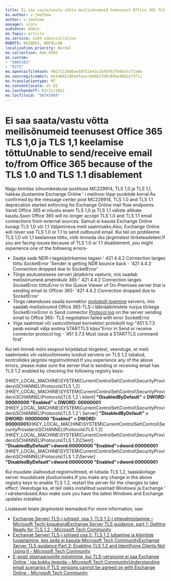 ```yaml
---
title: Ei saa saata/vastu võtta meilisõnumeid teenusest Office 365 TLS 1,0 ja TLS 1,1 keelamise tõttu
ms.author: v-jmathew
author: v-jmathew
manager: scotv
audience: Admin
ms.topic: article
ms.service: o365-administration
ROBOTS: NOINDEX, NOFOLLOW
localization_priority: Normal
ms.collection: Adm_O365
ms.custom:
- "9005383"
- "9275"
ms.openlocfilehash: 9927112608ae58751e43c1bf0592fbd4a7cf1a0e
ms.sourcegitcommit: be246651064dfeacc866b2f69c0dbe4002a73f1c
ms.translationtype: MT
ms.contentlocale: et-EE
ms.lasthandoff: 03/11/2021
ms.locfileid: "50743969"
---
```

# <a name="unable-to-sendreceive-email-tofrom-office-365-because-of-the-tls-10-and-tls-11-disablement"></a><span data-ttu-id="01099-102">Ei saa saata/vastu võtta meilisõnumeid teenusest Office 365 TLS 1,0 ja TLS 1,1 keelamise tõttu</span><span class="sxs-lookup"><span data-stu-id="01099-102">Unable to send/receive email to/from Office 365 because of the TLS 1.0 and TLS 1.1 disablement</span></span>

<span data-ttu-id="01099-103">Nagu kinnitas sõnumikeskuse postituse MC229914, TLS 1,0 ja TLS 1,1, hakkas jõustamine Exchange Online ' i meilivoo lõpp-punktide korral.</span><span class="sxs-lookup"><span data-stu-id="01099-103">As confirmed by the message center post MC229914, TLS 1.0 and TLS 1.1 deprecation started enforcing for Exchange Online mail flow endpoints.</span></span> <span data-ttu-id="01099-104">Varsti Office 365 ei nõustu enam TLS 1,0 ja TLS 1,1 väliste allikate kaudu.</span><span class="sxs-lookup"><span data-stu-id="01099-104">Soon Office 365 will no longer accept TLS 1.0 and TLS 1.1 email connections from external sources.</span></span> <span data-ttu-id="01099-105">Samuti ei kasuta Exchange Online kunagi TLS 1,0 või 1,1 Väljamineva meili saatmiseks.</span><span class="sxs-lookup"><span data-stu-id="01099-105">Also, Exchange Online will never use TLS 1.0 or 1.1 to send outbound email.</span></span> <span data-ttu-id="01099-106">Kui teil on probleeme TLS 1,0 või 1,1 keelamise tõttu, võib ilmneda üks järgmistest tõrketeadetest.</span><span class="sxs-lookup"><span data-stu-id="01099-106">If you are facing issues because of TLS 1.0 or 1.1 disablement, you might experience one of the following errors-</span></span>

- <span data-ttu-id="01099-107">Saatja saab NDR-i tagasipõrkamise tagasi-' 421 4.4.2 Connection langes tõttu SocketError '</span><span class="sxs-lookup"><span data-stu-id="01099-107">Sender is getting NDR bounce back - '421 4.4.2 Connection dropped due to SocketError'</span></span>
- <span data-ttu-id="01099-108">Tõrge asutusesisese serveri järjekorra vaaturis, mis saadab meilisõnumeid ametnikule 365-' 421 4.4.2 Connection langes SocketError tõttu</span><span class="sxs-lookup"><span data-stu-id="01099-108">Error in the Queue Viewer of On-Premises server that is sending email to Officer 365- '421 4.4.2 Connection dropped due to SocketError'</span></span>
- <span data-ttu-id="01099-109">Tõrge rakenduses saada konnektor [protokolli logimine](https://docs.microsoft.com/exchange/mail-flow/connectors/protocol-logging) serveris, mis saadab meilisõnumid Office 365-TLS-i läbirääkimistele nurjus tõrkega SocketError</span><span class="sxs-lookup"><span data-stu-id="01099-109">Error in Send connector [Protocol log](https://docs.microsoft.com/exchange/mail-flow/connectors/protocol-logging) on the server sending email to Office 365- TLS negotiation failed with error SocketError</span></span>
- <span data-ttu-id="01099-110">Viga saatmisel või vastuvõtmisel konnektori protokolli log-"451 5.7.3 peab esmalt välja andma STARTTLS käsu"</span><span class="sxs-lookup"><span data-stu-id="01099-110">Error in Send or receive connector protocol log - '451 5.7.3 Must issue a STARTTLS command first'</span></span>

<span data-ttu-id="01099-111">Kui teil ilmneb mõni eespool kirjeldatud tõrgetest, veenduge, et meili saatmiseks või vastuvõtmiseks loodud serveris on TLS 1,2 lubatud, kontrollides järgmisi registrivõtmed.</span><span class="sxs-lookup"><span data-stu-id="01099-111">If you experience any of the above errors, please make sure the server that is sending or receiving email has TLS 1.2 enabled by checking the following registry keys-</span></span>

<span data-ttu-id="01099-112">[HKEY_LOCAL_MACHINE\SYSTEM\CurrentControlSet\Control\SecurityProviders\SCHANNEL\Protocols\TLS 1,2] [HKEY_LOCAL_MACHINE\SYSTEM\CurrentControlSet\Control\SecurityProviders\SCHANNEL\Protocols\TLS 1,2 \ klient] **"DisabledByDefault" = DWORD: 00000000 "Enabled" = DWORD: 00000001** [HKEY_LOCAL_MACHINE\SYSTEM\CurrentControlSet\Control\SecurityProviders\SCHANNEL\Protocols\TLS 1.2 \ Server] **"DisabledByDefault" = DWORD: 00000000 "Enabled" = DWORD: 00000001**</span><span class="sxs-lookup"><span data-stu-id="01099-112">[HKEY_LOCAL_MACHINE\SYSTEM\CurrentControlSet\Control\SecurityProviders\SCHANNEL\Protocols\TLS 1.2] [HKEY_LOCAL_MACHINE\SYSTEM\CurrentControlSet\Control\SecurityProviders\SCHANNEL\Protocols\TLS 1.2\Client] **"DisabledByDefault"=dword:00000000 "Enabled"=dword:00000001** [HKEY_LOCAL_MACHINE\SYSTEM\CurrentControlSet\Control\SecurityProviders\SCHANNEL\Protocols\TLS 1.2\Server] **"DisabledByDefault"=dword:00000000 "Enabled"=dword:00000001**</span></span>

<span data-ttu-id="01099-113">Kui muudate ülaltoodud registrivõtmed, et lubada TLS 1,2, taaskäivitage server muudatuste jõustumiseks.</span><span class="sxs-lookup"><span data-stu-id="01099-113">If you make any change in the above registry keys to enable TLS 1.2, restart the server for the changes to take effect.</span></span> <span data-ttu-id="01099-114">Veenduge ka, et teil oleks installitud uusimad Windowsi ja Exchange ' i värskendused.</span><span class="sxs-lookup"><span data-stu-id="01099-114">Also make sure you have the latest Windows and Exchange updates installed.</span></span>

<span data-ttu-id="01099-115">Lisateavet leiate järgmistest teemadest:</span><span class="sxs-lookup"><span data-stu-id="01099-115">For more information, see:</span></span>

- [<span data-ttu-id="01099-116">Exchange Serveri TLS-i juhised, osa 1: TLS 1,2-i ettevalmistamine – Microsoft Techi kogukond</span><span class="sxs-lookup"><span data-stu-id="01099-116">Exchange Server TLS guidance, part 1: Getting Ready for TLS 1.2 - Microsoft Tech Community</span></span>](https://techcommunity.microsoft.com/t5/exchange-team-blog/exchange-server-tls-guidance-part-1-getting-ready-for-tls-1-2/ba-p/607649)
- [<span data-ttu-id="01099-117">Exchange Serveri TLS-i juhised osa 2: TLS 1,2 lubamine ja klientide tuvastamine, kes seda ei kasuta-Microsoft Tech Community</span><span class="sxs-lookup"><span data-stu-id="01099-117">Exchange Server TLS guidance Part 2: Enabling TLS 1.2 and Identifying Clients Not Using It - Microsoft Tech Community</span></span>](https://techcommunity.microsoft.com/t5/exchange-team-blog/exchange-server-tls-guidance-part-2-enabling-tls-1-2-and/ba-p/607761)
- [<span data-ttu-id="01099-118">E-posti stsenaariumite mõistmine, kui TLS-versioone ei saa Exchange Online ' iga kokku leppida – Microsoft Tech Community</span><span class="sxs-lookup"><span data-stu-id="01099-118">Understanding email scenarios if TLS versions cannot be agreed on with Exchange Online - Microsoft Tech Community</span></span>](https://techcommunity.microsoft.com/t5/exchange-team-blog/understanding-email-scenarios-if-tls-versions-cannot-be-agreed/ba-p/2065089)
